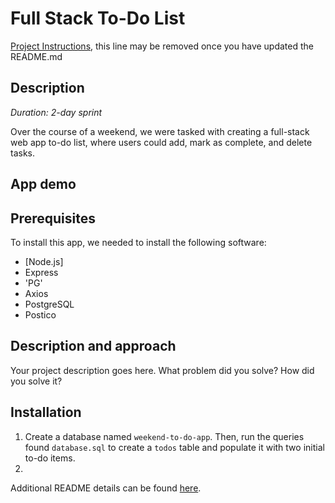# Full Stack To-Do List

[Project Instructions](./INSTRUCTIONS.md), this line may be removed once you have updated the README.md

## Description

_Duration: 2-day sprint_

Over the course of a weekend, we were tasked with creating a full-stack web app to-do list, where users could add, mark as complete, and delete tasks.

## App demo

<!-- PUT DEMO GIF HERE -->

## Prerequisites

To install this app, we needed to install the following software:
- [Node.js]
- Express
- 'PG'
- Axios
- PostgreSQL
- Postico

## Description and approach
Your project description goes here. What problem did you solve? How did you solve it?

## Installation

1. Create a database named `weekend-to-do-app`. Then, run the queries found `database.sql` to create a `todos` table and populate it with two initial to-do items.
2. 

Additional README details can be found [here](https://github.com/PrimeAcademy/readme-template/blob/master/README.md).
